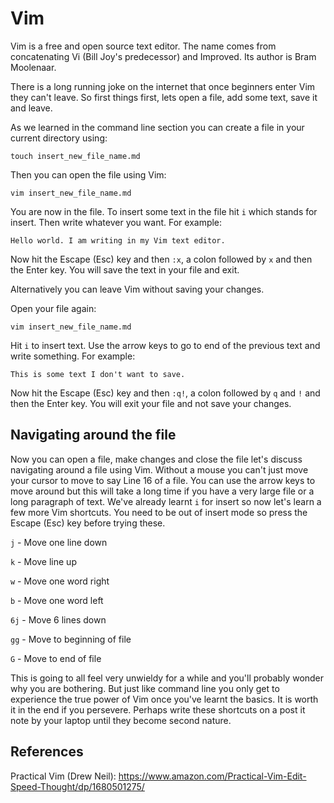 # Vim

Vim is a free and open source text editor. The name comes from concatenating Vi (Bill Joy's predecessor) and Improved. Its author is Bram Moolenaar.

There is a long running joke on the internet that once beginners enter Vim they can't leave. So first things first, lets open a file, add some text, save it and leave.

As we learned in the command line section you can create a file in your current directory using:

`touch insert_new_file_name.md`

Then you can open the file using Vim:

`vim insert_new_file_name.md`

You are now in the file. To insert some text in the file hit `i` which stands for insert. Then write whatever you want. For example:

`Hello world. I am writing in my Vim text editor.`

Now hit the Escape (Esc) key and then `:x`, a colon followed by `x` and then the Enter key. You will save the text in your file and exit.

Alternatively you can leave Vim without saving your changes.

Open your file again:

`vim insert_new_file_name.md`

Hit `i` to insert text. Use the arrow keys to go to end of the previous text and write something. For example: 

`This is some text I don't want to save.`

Now hit the Escape (Esc) key and then `:q!`, a colon followed by `q` and `!` and then the Enter key. You will exit your file and not save your changes.

## Navigating around the file

Now you can open a file, make changes and close the file let's discuss navigating around a file using Vim. Without a mouse you can't just move your cursor to move to say Line 16 of a file. You can use the arrow keys to move around but this will take a long time if you have a very large file or a long paragraph of text. We've already learnt `i` for insert so now let's learn a few more Vim shortcuts. You need to be out of insert mode so press the Escape (Esc) key before trying these.

`j` - Move one line down

`k` - Move line up

`w` - Move one word right

`b` - Move one word left

`6j` - Move 6 lines down

`gg` - Move to beginning of file

`G` - Move to end of file

This is going to all feel very unwieldy for a while and you'll probably wonder why you are bothering. But just like command line you only get to experience the true power of Vim once you've learnt the basics. It is worth it in the end if you persevere. Perhaps write these shortcuts on a post it note by your laptop until they become second nature.

## References

Practical Vim (Drew Neil): https://www.amazon.com/Practical-Vim-Edit-Speed-Thought/dp/1680501275/
